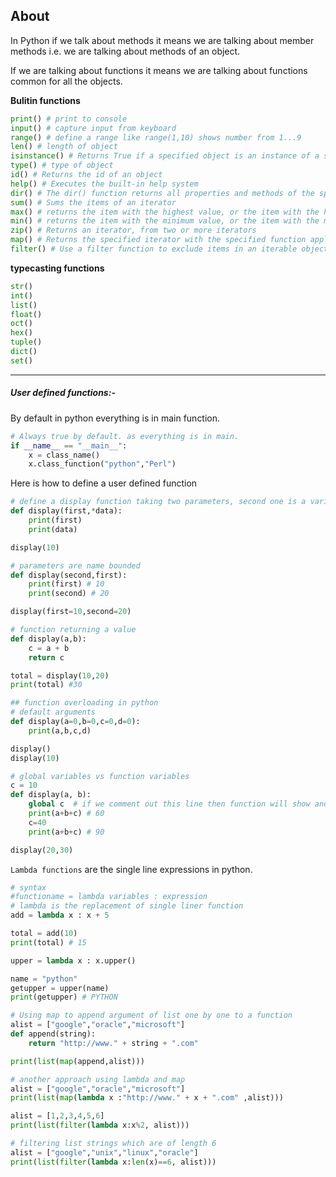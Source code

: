 ## About

In Python if we talk about methods it means we are talking about member methods i.e. we are talking about methods of an object.

If we are talking about functions it means we are talking about functions common for all the objects.

**Bulitin functions**
```python
print() # print to console
input() # capture input from keyboard
range() # define a range like range(1,10) shows number from 1...9
len() # length of object
isinstance() # Returns True if a specified object is an instance of a specified object
type() # type of object
id() # Returns the id of an object
help() # Executes the built-in help system
dir() # The dir() function returns all properties and methods of the specified object, without the values.
sum() # Sums the items of an iterator
max() # returns the item with the highest value, or the item with the highest value in an iterable.
min() # returns the item with the minimum value, or the item with the minimum value in an iterable.
zip() # Returns an iterator, from two or more iterators
map() # Returns the specified iterator with the specified function applied to each item
filter() # Use a filter function to exclude items in an iterable object
```

**typecasting functions**
```python
str()
int()
list()
float()
oct()
hex()
tuple()
dict()
set()
```

----

##### User defined functions:-

By default in python everything is in main function.
```python
# Always true by default. as everything is in main.
if __name__ == "__main__":
    x = class_name()
    x.class_function("python","Perl")
```

Here is how to define a user defined function
```python
# define a display function taking two parameters, second one is a variadic parameter
def display(first,*data):
    print(first)
    print(data)

display(10)

# parameters are name bounded
def display(second,first):
    print(first) # 10
    print(second) # 20

display(first=10,second=20)

# function returning a value
def display(a,b):
    c = a + b
    return c

total = display(10,20)
print(total) #30

## function overloading in python
# default arguments
def display(a=0,b=0,c=0,d=0):
    print(a,b,c,d)

display()
display(10)

# global variables vs function variables
c = 10
def display(a, b):
    global c  # if we comment out this line then function will show and error on next line. Reason is this the line c=40, here it is considered as a declaration of a class variable. So we should tell the interpreter that this is not a class variable this is the global variable itself.
    print(a+b+c) # 60
    c=40
    print(a+b+c) # 90

display(20,30)
```
 `Lambda functions` are the single line expressions in python.
```python
# syntax
#functioname = lambda variables : expression
# lambda is the replacement of single liner function
add = lambda x : x + 5

total = add(10)
print(total) # 15

upper = lambda x : x.upper()

name = "python"
getupper = upper(name)
print(getupper) # PYTHON

# Using map to append argument of list one by one to a function
alist = ["google","oracle","microsoft"]
def append(string):
    return "http://www." + string + ".com"

print(list(map(append,alist)))

# another approach using lambda and map
alist = ["google","oracle","microsoft"]
print(list(map(lambda x :"http://www." + x + ".com" ,alist)))

alist = [1,2,3,4,5,6]
print(list(filter(lambda x:x%2, alist)))

# filtering list strings which are of length 6
alist = ["google","unix","linux","oracle"]
print(list(filter(lambda x:len(x)==6, alist)))
```
